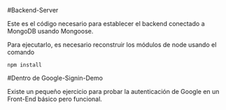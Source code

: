 #Backend-Server

Este es el código necesario para establecer el backend
conectado a MongoDB usando Mongoose.

Para ejecutarlo, es necesario reconstruir los módulos 
de node usando el comando

```
npm install
```

#Dentro de Google-Signin-Demo

Existe un pequeño ejercicio para probar la
autenticación de Google en un Front-End básico pero
funcional. 